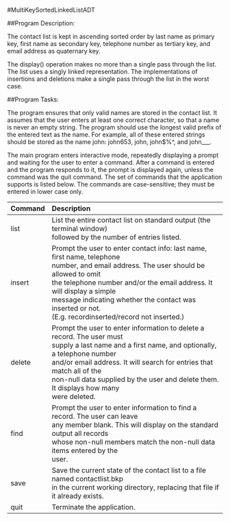 #MultiKeySortedLinkedListADT

##Program Description:

The contact list is kept in ascending sorted order by last name as primary key, first name as secondary
key, telephone number as tertiary key, and email address as quaternary key. 


The display() operation makes no more than a single pass through the list. The list uses a singly linked 
representation. The implementations of insertions and deletions make a single pass through the list
in the worst case.


##Program Tasks:

The program ensures that only valid names are stored in the contact list. It assumes that the user 
enters at least one correct character, so that a name is never an empty string. The program should 
use the longest valid prefix of the entered text as the name. For
example, all of these entered strings should be stored as the name john: john653, john, john$%^, and
john___.


The main program enters interactive mode, repeatedly displaying a prompt and waiting for the user 
to enter a command. After a command is entered and the program responds to it, the prompt is 
displayed again, unless the command was the quit command. The set of commands that the application
 supports is listed below. The commands are case-sensitive; they must be entered in lower case only.


| Command      | Description    |
| :----------- |:-------------|
| list     | List the entire contact list on standard output (the terminal window) <br/> followed by the number of entries listed. | 
| insert   | Prompt the user to enter contact info: last name, first name, telephone <br/> number, and email address. The user should be allowed to omit  <br/> the telephone number and/or the email address. It will display a simple  <br/>  message indicating whether the contact was inserted or not.  <br/> (E.g. recordinserted/record not inserted.)     | 
| delete | Prompt the user to enter information to delete a record. The user must <br/> supply a last name and a first name, and optionally, a telephone number <br/> and/or email address. It will search for entries that match all of the <br/> non-null data supplied by the user and delete them. It displays how many <br/> were deleted.      | 
| find | Prompt the user to enter information to find a record. The user can leave <br/> any member blank. This will display on the standard output all records <br/> whose non-null members match the non-null data items entered by the <br/> user.     | 
| save | Save the current state of the contact list to a file named contactlist.bkp <br/> in the current working directory, replacing that file if it already exists.     | 
| quit | Terminate the application.     | 





